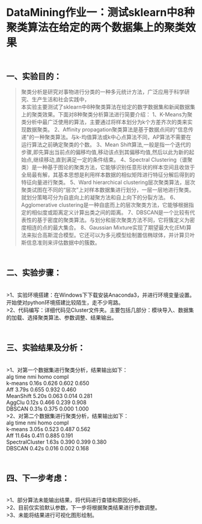 <br />DataMining作业一：测试sklearn中8种聚类算法在给定的两个数据集上的聚类效果
=

<br />一、实验目的：
-

> 聚类分析是研究对事物进行分类的一种多元统计方法，广泛应用于科学研究、生产生活和社会实践中，<br />本实验主要测试了sklearn中8种聚类算法在给定的数字数据集和新闻数据集上的聚类效果。下面对8种聚类分析算法进行简要介绍：
>  1、K-Means为聚类分析中最广泛使用的算法，主要通过将样本划分为k个方差齐次的类来实现数据聚类。
>  2、Affinity propagation聚类算法是基于数据点间的"信息传递"的一种聚类算法。与k-均值算法或k中心点算法不同，AP算法不需要在运行算法之前确定聚类的个数。
>  3、Mean Shift算法,一般是指一个迭代的步骤,即先算出当前点的偏移均值,移动该点到其偏移均值,然后以此为新的起始点,继续移动,直到满足一定的条件结束。
>  4、Spectral Clustering（谱聚类）是一种基于图论的聚类方法，它能够识别任意形状的样本空间且收敛于全局最有解，其基本思想是利用样本数据的相似矩阵进行特征分解后得到的特征向量进行聚类。
>  5、Ward hierarchical clustering层次聚类算法，层次聚类试图在不同的“层次”上对样本数据集进行划分，一层一层地进行聚类。就划分策略可分为自底向上的凝聚方法和自上向下的分裂方法。
>  6、Agglomerative clustering是一种自底而上的层次聚类方法，它能够根据指定的相似度或距离定义计算出类之间的距离。
>7、DBSCAN是一个比较有代表性的基于密度的聚类算法。与划分和层次聚类方法不同，它将簇定义为密度相连的点的最大集合。
>8、Gaussian Mixture实现了期望最大化(EM)算法来拟合高斯混合模型。它还可以为多元模型绘制置信椭球体，并计算贝叶斯信息准则来评估数据中的簇数。

<br />二、实验步骤：
-

<br /> >1、实验环境搭建：在Windows下下载安装Anaconda3，并进行环境变量设置。开始使对python环境搭建比较陌生，走不少弯路。
<br />>2、代码编写：详细代码见Cluster文件夹。主要包括几部分：模块导入、数据集的加载、选择聚类算法、参数调整、结果输出。

<br />三、实验结果及分析：
-

<tr><br /> >1、对第一个数据集进行聚类分析，结果输出如下：
<br />alg             time    nmi     homo    compl
<br />k-means         0.16s   0.626   0.602   0.650
<br />Aff             3.79s   0.655   0.932   0.460
<br />MeanShift       5.20s   0.063   0.014   0.281
<br />AggClu          0.12s   0.466   0.239   0.908
<br />DBSCAN          0.31s   0.375   0.000   1.000
<br /> >2、对第二个数据集进行聚类分析，结果输出如下：
<tr><br />alg             time    nmi     homo    compl
<br />k-means         3.05s   0.523   0.487   0.562
<br />Aff             11.64s  0.411   0.885   0.191
<br />SpectralCluster 1.63s   0.390   0.399   0.380
<br />DBSCAN          0.42s   0.016   0.002   0.168
  
<br />四、下一步考虑：
-
<tr><br /> >1、部分算法未能输出结果，将代码进行查错和原因分析。
<br /> >2、目前仅实验默认参数，下一步将根据聚类结果进行参数调整。
<br /> >3、未能将结果进行可视化图形绘制。  
